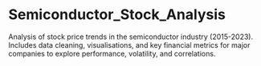 # Semiconductor_Stock_Analysis
Analysis of stock price trends in the semiconductor industry (2015-2023). Includes data cleaning, visualisations, and key financial metrics for major companies to explore performance, volatility, and correlations.
